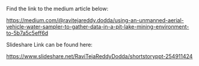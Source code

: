 Find the link to the medium article below:

https://medium.com/@ravitejareddy.dodda/using-an-unmanned-aerial-vehicle-water-sampler-to-gather-data-in-a-pit-lake-mining-environment-to-5b7a5c5eff6d

Slideshare Link can be found here:

https://www.slideshare.net/RaviTejaReddyDodda/shortstoryppt-254911424


